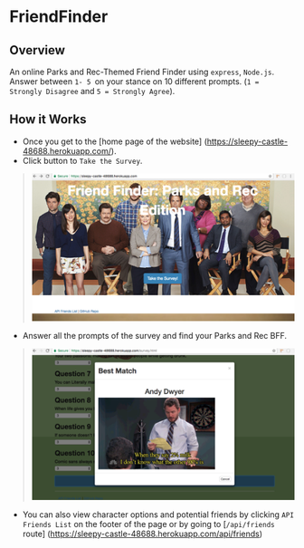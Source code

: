 # FriendFinder

## Overview
An online Parks and Rec-Themed Friend Finder using `express`, `Node.js`. Answer between `1- 5 `on your stance on 10 different prompts. (`1 = Strongly Disagree` and `5 = Strongly Agree`).

## How it Works
* Once you get to the [home page of the website] (https://sleepy-castle-48688.herokuapp.com/).
* Click button to `Take the Survey`. 
 > ![homepage](app/public/assets/images/Test1.png)
* Answer all the prompts of the survey and find your Parks and Rec BFF.
 > ![results](app/public/assets/images/Results.png)
* You can also view character options and potential friends by clicking `API Friends List` on the footer of the page or by going to [`/api/friends` route] (https://sleepy-castle-48688.herokuapp.com/api/friends)